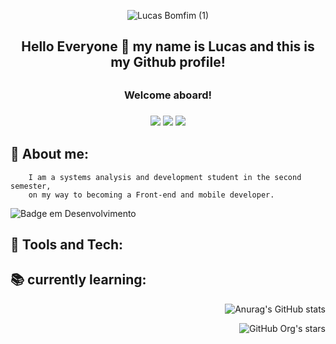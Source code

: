 <div align = "center">
  
  ![Lucas Bomfim (1)](https://user-images.githubusercontent.com/95483040/158706166-ad4a72ac-4e84-4b27-937c-8380f35729c4.png)
   <h2> Hello Everyone 👋 my name is Lucas and this is my Github profile!<h2>
   <h3>Welcome aboard!<h3>
    <a href="https://instagram.com/seu-usuário-instagram-aqui" target="_blank"><img src="https://img.shields.io/badge/-Instagram-%23E4405F?style=for-the-badge&logo=instagram&logoColor=white" target="_blank"></a>
    <a href = "mailto:contato@maucomeco"><img src="https://img.shields.io/badge/Gmail-D14836?style=for-the-badge&logo=gmail&logoColor=white" target="_blank"></a>
    <a href="https://www.linkedin.com/in/lucasmbomfim" target="_blank"><img src="https://img.shields.io/badge/-LinkedIn-%230077B5?style=for-the-badge&logo=linkedin&logoColor=white" target="_blank"></a>
</div>    

        
  ## 🙋 About me:
        I am a systems analysis and development student in the second semester,
        on my way to becoming a Front-end and mobile developer.
![Badge em Desenvolvimento](http://img.shields.io/static/v1?label=STATUS&message=UNDER%20DEVELOPMENT&color=GREEN&style=for-the-badge)
     
## 🔧 Tools and Tech:  
        
## 📚 currently learning:

<div align= "right">
  
  ![Anurag's GitHub stats](https://github-readme-stats.vercel.app/api?username=Lucartwo&show_icons=true&theme=tokyonight)
  
  ![GitHub Org's stars](https://img.shields.io/github/stars/camilafernanda?style=social)
  
</div>
<!--
**Maucomeco/Maucomeco** is a ✨ _special_ ✨ repository because its `README.md` (this file) appears on your GitHub profile.

Here are some ideas to get you started:

- 🔭 I’m currently working on ...
- 🌱 I’m currently learning ...
- 👯 I’m looking to collaborate on ...
- 🤔 I’m looking for help with ...
- 💬 Ask me about ...
- 📫 How to reach me: ...
- 😄 Pronouns: ...
- ⚡ Fun fact: ...
-->
